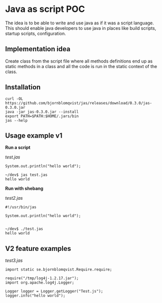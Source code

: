# Java as script POC

The idea is to be able to write and use java as if it was a script language. This should enable java developers
to use java in places like build scripts, startup scripts, configuration.

## Implementation idea

Create class from the script file where all methods definitions end up as static methods in a class and all the 
code is run in the static context of the class.

## Installation

    curl -OL https://github.com/bjornblomqvist/jas/releases/download/0.3.0/jas-0.3.0.jar
    java -jar jas-0.3.0.jar --install
    export PATH=$PATH:$HOME/.jars/bin
    jas --help

## Usage example v1

__Run a script__

_test.jas_

    System.out.println("hello world");

    ~/dev$ jas test.jas
    hello world


__Run with shebang__

_test2.jas_

    #!/usr/bin/jas
    
    System.out.println("hello world");


    ~/dev$ ./test.jas
    hello world


## V2 feature examples

_test3.jas_

    import static se.bjornblomqvist.Require.require;

    require("/tmp/log4j-1.2.17.jar");
    import org.apache.log4j.Logger;
    
    Logger logger = Logger.getLogger("Test.js");
    logger.info("hello world");